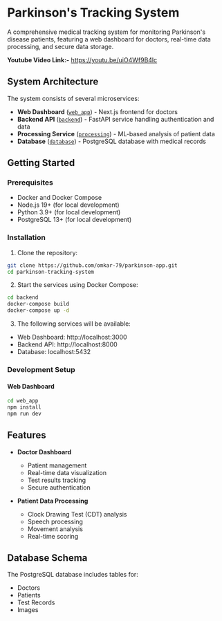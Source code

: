 # Parkinson's Tracking System

A comprehensive medical tracking system for monitoring Parkinson's disease patients, featuring a web dashboard for doctors, real-time data processing, and secure data storage.

**Youtube Video Link:-** https://youtu.be/uiO4Wf9B4lc

## System Architecture

The system consists of several microservices:

- **Web Dashboard** ([`web_app`](web_app/)) - Next.js frontend for doctors
- **Backend API** ([`backend`](backend/)) - FastAPI service handling authentication and data
- **Processing Service** ([`processing`](processing/)) - ML-based analysis of patient data
- **Database** ([`database`](database/)) - PostgreSQL database with medical records

## Getting Started

### Prerequisites

- Docker and Docker Compose
- Node.js 19+ (for local development)
- Python 3.9+ (for local development)
- PostgreSQL 13+ (for local development)

### Installation

1. Clone the repository:
```sh
git clone https://github.com/omkar-79/parkinson-app.git
cd parkinson-tracking-system
```

2. Start the services using Docker Compose:
```sh
cd backend
docker-compose build
docker-compose up -d
```

3. The following services will be available:
- Web Dashboard: http://localhost:3000
- Backend API: http://localhost:8000
- Database: localhost:5432

### Development Setup

#### Web Dashboard

```sh
cd web_app
npm install
npm run dev
```



## Features

- **Doctor Dashboard**
  - Patient management
  - Real-time data visualization
  - Test results tracking
  - Secure authentication

- **Patient Data Processing**
  - Clock Drawing Test (CDT) analysis
  - Speech processing
  - Movement analysis
  - Real-time scoring


## Database Schema

The PostgreSQL database includes tables for:
- Doctors
- Patients
- Test Records
- Images


